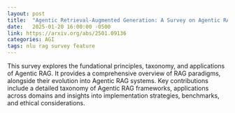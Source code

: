 ```yaml
---
layout: post
title:  "Agentic Retrieval-Augmented Generation: A Survey on Agentic RAG"
date:   2025-01-20 16:00:00 -0500
link: https://arxiv.org/abs/2501.09136
categories: AGI
tags: nlu rag survey feature
---
```


This survey explores the fundational principles, taxonomy, and applications of Agentic RAG. It provides a comprehensive overview of RAG paradigms, alongside their evolution into Agentic RAG systems. Key contributions include a detailed taxonomy of Agentic RAG frameworks, applications across domains and insights into implementation strategies, benchmarks, and ethical considerations.